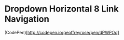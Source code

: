 Dropdown Horizontal 8 Link Navigation
======================
(CodePen)[http://codepen.io/geoffreyrose/pen/dPWPOd]
